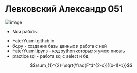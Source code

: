 #  Левковский Александр 051
![image](https://user-images.githubusercontent.com/114468482/192453732-bb0669c2-2a1e-419f-aca6-ecec222b7a05.png)

* Мои работы
- HaterYuumi.github.io
- бк.py - создание базы данных и работа с ней
- HaterYuumi.ipynb - код python которые я умею писать
- practice sql - работа sql с select и бд


$$\sum_{1}^{2}=\sqrt{\frac{F*d^{2-x}}{(x-1)*x}}$$
